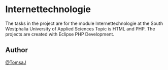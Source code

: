 # Internettechnologie

The tasks in the project are for the module Internettechnologie at the South Westphalia University of Applied Sciences Topic is HTML and PHP. The projects are created with Eclipse PHP Development.

## Author
[@TomsaJ](https://www.github.com/TomsaJ)

